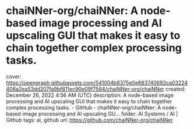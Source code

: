 # chaiNNer-org/chaiNNer: A node-based image processing and AI upscaling GUI that makes it easy to chain together complex processing tasks.

cover: https://opengraph.githubassets.com/541004b8375e0e683740692ca03224406a2ea53dd207fa9bf811ec90e09f7564/chaiNNer-org/chaiNNer
created: December 26, 2022 4:56 AM (UTC)
description: A node-based image processing and AI upscaling GUI that makes it easy to chain together complex processing tasks. - GitHub - chaiNNer-org/chaiNNer: A node-based image processing and AI upscaling GU...
folder: AI Systems / AI | Github
tags: ai, github
url: https://github.com/chaiNNer-org/chaiNNer